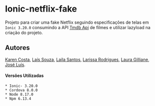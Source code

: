 # Ionic-netflix-fake


Projeto para criar uma fake Netflix seguindo especificações de telas em `Ionic 3.20.0` consumindo a API [Tmdb Api](https://developers.themoviedb.org/3/getting-started/introduction) de filmes e utilizar lazyload na criação do projeto.

## Autores 
[Karen Costa](https://github.com/Karencostag), [Laís Souza](https://github.com/Lassouz4), [Laila Santos](https://github.com/LailaSantos), [Larissa Rodrigues](https://github.com/Rodrigues19), [Laura Gilliane](https://github.com/LauraGilliane), [José Luís](https://github.com/jluislima).

#### Versões Utilizadas

```
* Ionic- 3.20.0
* Cordova 8.0.0
* Node 8.17.0
* Npm 6.13.4
```





